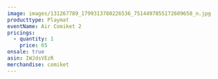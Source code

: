 ```yaml
---
image: images/131267789_1799313780226536_7514497055172609658_n.jpg
producttype: Playmat
eventName: Air Comiket 2
pricings:
  - quantity: 1
    price: 65
onsale: true
asin: IWJdsVEzR
merchandise: comiket
---
```


